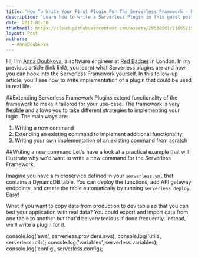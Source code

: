 ```yaml
---
title: 'How To Write Your First Plugin For The Serverless Framework - Part 2'
description: "Learn how to write a Serverless Plugin in this guest post from Anna Doubkova. Start with the basics of creating a plugin in Part 1 of this tutorial. Then stay tuned for the follow-up post with more on implementation and different approaches to writing Serverless plugins."
date: 2017-01-30
thumbnail: https://cloud.githubusercontent.com/assets/20538501/21665215/e3c9aae6-d2b0-11e6-9865-498d91318e7a.png
layout: Post
authors:
  - AnnaDoubkova
---
```

Hi, I'm [Anna Doubkova](https://github.com/lithin), a software engineer at [Red Badger](https://red-badger.com/) in London. In my previous article (link link), you learnt what Serverless plugins are and how you can hook into the Serverless Framework yourself. In this follow-up article, you’ll see how to write implementation of a plugin that could be used in real life.

##Extending Serverless Framework
Plugins extend functionality of the framework to make it tailored for your use-case. The framework is very flexible and allows you to take different strategies to implementing your logic. The main ways are:

1.	Writing a new command
2.	Extending an existing command to implement additional functionality
3.	Writing your own implementation of an existing command from scratch

##Writing a new command
Let's have a look at a practical example that will illustrate why we'd want to write a new command for the Serverless Framework.

Imagine you have a microservice defined in your `serverless.yml` that contains a DynamoDB table. You can deploy the functions, add API gateway endpoints, and create the table automatically by running `serverless deploy`. Easy!

What if you want to copy data from production to dev table so that you can test your application with real data? You could export and import data from one table to another but that'd be very tedious if done frequently. Instead, we'll write a plugin for it.



console.log('aws', serverless.providers.aws);
console.log('utils', serverless.utils);
console.log('variables', serverless.variables);
console.log('config', serverless.config);
